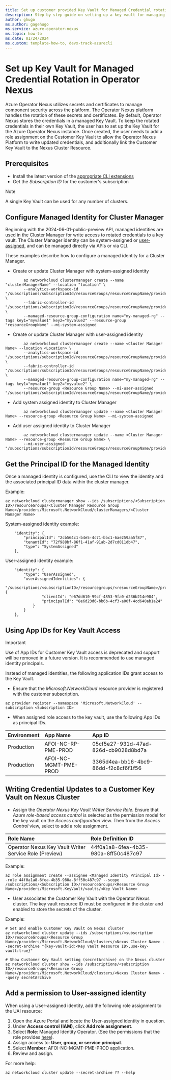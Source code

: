 ```yaml
---
title: Set up customer provided Key Vault for Managed Credential rotation
description: Step by step guide on setting up a key vault for managing and rotating credentials used within Azure Operator Nexus Cluster resource.
author: ghugo
ms.author: gagehugo
ms.service: azure-operator-nexus
ms.topic: how-to
ms.date: 01/24/2024
ms.custom: template-how-to, devx-track-azurecli
---
```


# Set up Key Vault for Managed Credential Rotation in Operator Nexus

Azure Operator Nexus utilizes secrets and certificates to manage component security across the platform. The Operator Nexus platform handles the rotation of these secrets and certificates. By default, Operator Nexus stores the credentials in a managed Key Vault. To keep the rotated credentials in their own Key Vault, the user has to set up the Key Vault for the Azure Operator Nexus instance. Once created, the user needs to add a role assignment on the Customer Key Vault to allow the Operator Nexus Platform to write updated credentials, and additionally link the Customer Key Vault to the Nexus Cluster Resource.

## Prerequisites

- Install the latest version of the
  [appropriate CLI extensions](./howto-install-cli-extensions.md)
- Get the *Subscription ID* for the customer's subscription

> [!NOTE]
> A single Key Vault can be used for any number of clusters.

## Configure Managed Identity for Cluster Manager

Beginning with the 2024-06-01-public-preview API, managed identities are used in the Cluster Manager for write access to rotated credentials to a key vault. The Cluster Manager identity can be system-assigned or [user-assigned](/entra/identity/managed-identities-azure-resources/how-manage-user-assigned-managed-identities), and can be managed directly via APIs or via CLI.

These examples describe how to configure a managed identity for a Cluster Manager.

- Create or update Cluster Manager with system-assigned identity
```
        az networkcloud clustermanager create --name "clusterManagerName" --location "location" \
        --analytics-workspace-id "/subscriptions/subscriptionId/resourceGroups/resourceGroupName/providers/microsoft.operationalInsights/workspaces/logAnalyticsWorkspaceName" \
        --fabric-controller-id "/subscriptions/subscriptionId/resourceGroups/resourceGroupName/providers/Microsoft.ManagedNetworkFabric/networkFabricControllers/fabricControllerName" \
        --managed-resource-group-configuration name="my-managed-rg" --tags key1="myvalue1" key2="myvalue2" --resource-group "resourceGroupName" --mi-system-assigned
```

- Create or update Cluster Manager with user-assigned identity
```
        az networkcloud clustermanager create --name <Cluster Manager Name> --location <Location> \
        --analytics-workspace-id "/subscriptions/subscriptionId/resourceGroups/resourceGroupName/providers/microsoft.operationalInsights/workspaces/logAnalyticsWorkspaceName" \
        --fabric-controller-id "/subscriptions/subscriptionId/resourceGroups/resourceGroupName/providers/Microsoft.ManagedNetworkFabric/networkFabricControllers/fabricControllerName" \
        --managed-resource-group-configuration name="my-managed-rg" --tags key1="myvalue1" key2="myvalue2" \
        --resource-group <Resource Group Name> --mi-user-assigned "/subscriptions/subscriptionId/resourceGroups/resourceGroupName/providers/Microsoft.ManagedIdentity/userAssignedIdentities/myUAI"
```

- Add system assigned identity to Cluster Manager
```
        az networkcloud clustermanager update --name <Cluster Manager Name> --resource-group <Resource Group Name> --mi-system-assigned
```

- Add user assigned identity to Cluster Manager
```
        az networkcloud clustermanager update --name <Cluster Manager Name> --resource-group <Resource Group Name> \
        --mi-user-assigned "/subscriptions/subscriptionId/resourceGroups/resourceGroupName/providers/Microsoft.ManagedIdentity/userAssignedIdentities/myUAI"
```

## Get the Principal ID for the Managed Identity

Once a managed identity is configured, use the CLI to view the identity and the associated principal ID data within the cluster manager.

Example:

```console
az networkcloud clustermanager show --ids /subscriptions/<Subscription ID>/resourceGroups/<Cluster Manager Resource Group Name>/providers/Microsoft.NetworkCloud/clusterManagers/<Cluster Manager Name>
```

System-assigned identity example:
```
    "identity": {
        "principalId": "2cb564c1-b4e5-4c71-bbc1-6ae259aa5f87",
        "tenantId": "72f988bf-86f1-41af-91ab-2d7cd011db47",
        "type": "SystemAssigned"
    },
```

User-assigned identity example:
```
    "identity": {
        "type": "UserAssigned",
        "userAssignedIdentities": {
            "/subscriptions/<subscriptionID>/resourcegroups/<resourceGroupName>/providers/Microsoft.ManagedIdentity/userAssignedIdentities/<userAssignedIdentityName>": {
                "clientId": "e67dd610-99cf-4853-9fa0-d236b214e984",
                "principalId": "8e6d23d6-bb6b-4cf3-a00f-4cd640ab1a24"
            }
        }
    },
```

## Using App IDs for Key Vault Access

> [!IMPORTANT]
> Use of App IDs for Customer Key Vault access is deprecated and support will be removed in a future version. It is recommended to use managed identity principals.

Instead of managed identities, the following application IDs grant access to the Key Vault.

- Ensure that the *Microsoft.NetworkCloud* resource provider is registered with the customer subscription.

```console
az provider register --namespace 'Microsoft.NetworkCloud' --subscription <Subscription ID>
```

- When assigned role access to the key vault, use the following App IDs as principal IDs.

| Environment | App Name              | App ID                               |
|:------------|:----------------------|:-------------------------------------|
| Production  | AFOI-NC-RP-PME-PROD   | 05cf5e27-931d-47ad-826d-cb9028d8bd7a |
| Production  | AFOI-NC-MGMT-PME-PROD | 3365d4ea-bb16-4bc9-86dd-f2c8cf6f1f56 |

## Writing Credential Updates to a Customer Key Vault on Nexus Cluster

- Assign the *Operator Nexus Key Vault Writer Service Role*. Ensure that *Azure role-based access control* is selected as the permission model for the key vault on the *Access configuration* view. Then from the *Access Control* view, select to add a role assignment.

| Role Name                                              | Role Definition ID                   |
|:-------------------------------------------------------|:-------------------------------------|
| Operator Nexus Key Vault Writer Service Role (Preview) | 44f0a1a8-6fea-4b35-980a-8ff50c487c97 |

Example:

```console
az role assignment create --assignee <Managed Identity Principal Id> --role 44f0a1a8-6fea-4b35-980a-8ff50c487c97 --scope /subscriptions/<Subscription ID>/resourceGroups/<Resource Group Name>/providers/Microsoft.KeyVault/vaults/<Key Vault Name>
```

- User associates the Customer Key Vault with the Operator Nexus cluster. The key vault resource ID must be configured in the cluster and enabled to store the secrets of the cluster.

Example:

```console
# Set and enable Customer Key Vault on Nexus cluster
az networkcloud cluster update --ids /subscriptions/<subscription ID>/resourceGroups/<Resource Group Name>/providers/Microsoft.NetworkCloud/clusters/<Nexus Cluster Name> --secret-archive "{key-vault-id:<Key Vault Resource ID>,use-key-vault:true}"

# Show Customer Key Vault setting (secretArchive) on the Nexus cluster
az networkcloud cluster show --ids /subscriptions/<subscription ID>/resourceGroups/<Resource Group Name>/providers/Microsoft.NetworkCloud/clusters/<Nexus Cluster Name> --query secretArchive
```

## Add a permission to User-assigned identity

When using a User-assigned identity, add the following role assignment to the UAI resource:

1. Open the Azure Portal and locate the User-assigned identity in question.
2. Under **Access control (IAM)**, click **Add role assignment**.
3. Select **Role**: Managed Identity Operator. (See the permissions that the role provides [here](https://learn.microsoft.com/en-us/azure/role-based-access-control/built-in-roles/identity#managed-identity-operator)).
4. Assign access to: **User, group, or service principal**.
5. Select **Member**: AFOI-NC-MGMT-PME-PROD application.
6. Review and assign.


For more help:

```console
az networkcloud cluster update --secret-archive ?? --help
```
